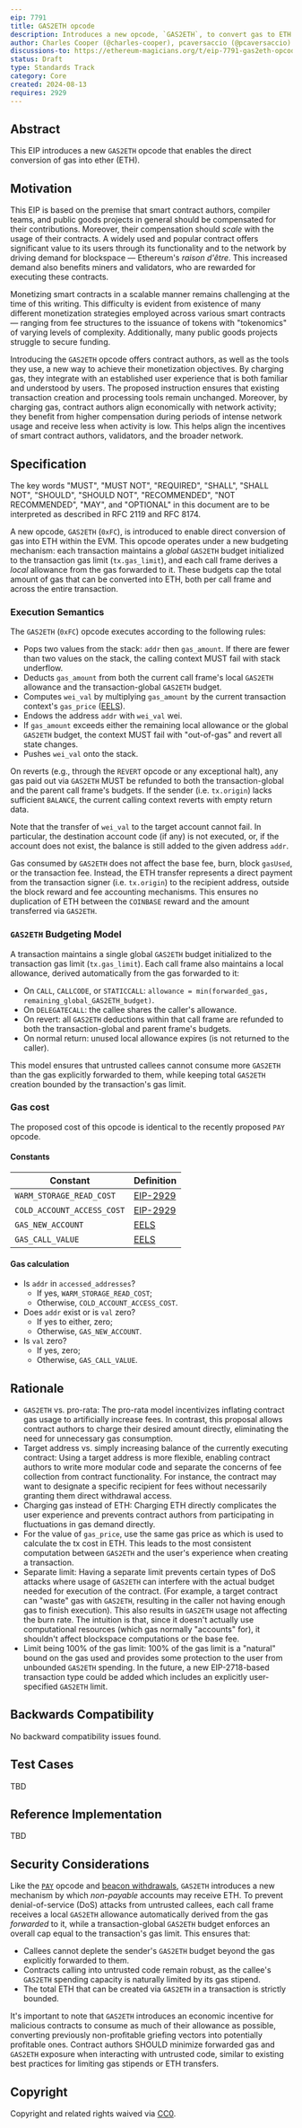 ```yaml
---
eip: 7791
title: GAS2ETH opcode
description: Introduces a new opcode, `GAS2ETH`, to convert gas to ETH
author: Charles Cooper (@charles-cooper), pcaversaccio (@pcaversaccio)
discussions-to: https://ethereum-magicians.org/t/eip-7791-gas2eth-opcode/21418
status: Draft
type: Standards Track
category: Core
created: 2024-08-13
requires: 2929
---
```


## Abstract

This EIP introduces a new `GAS2ETH` opcode that enables the direct conversion of gas into ether (ETH).

## Motivation

This EIP is based on the premise that smart contract authors, compiler teams, and public goods projects in general should be compensated for their contributions. Moreover, their compensation should _scale_ with the usage of their contracts. A widely used and popular contract offers significant value to its users through its functionality and to the network by driving demand for blockspace — Ethereum's _raison d'être_. This increased demand also benefits miners and validators, who are rewarded for executing these contracts.

Monetizing smart contracts in a scalable manner remains challenging at the time of this writing. This difficulty is evident from existence of many different monetization strategies employed across various smart contracts — ranging from fee structures to the issuance of tokens with "tokenomics" of varying levels of complexity. Additionally, many public goods projects struggle to secure funding.

Introducing the `GAS2ETH` opcode offers contract authors, as well as the tools they use, a new way to achieve their monetization objectives. By charging gas, they integrate with an established user experience that is both familiar and understood by users. The proposed instruction ensures that existing transaction creation and processing tools remain unchanged. Moreover, by charging gas, contract authors align economically with network activity; they benefit from higher compensation during periods of intense network usage and receive less when activity is low. This helps align the incentives of smart contract authors, validators, and the broader network.

## Specification

The key words "MUST", "MUST NOT", "REQUIRED", "SHALL", "SHALL NOT", "SHOULD", "SHOULD NOT", "RECOMMENDED", "NOT RECOMMENDED", "MAY", and "OPTIONAL" in this document are to be interpreted as described in RFC 2119 and RFC 8174.

A new opcode, `GAS2ETH` (`0xFC`), is introduced to enable direct conversion of gas into ETH within the EVM. This opcode operates under a new budgeting mechanism: each transaction maintains a _global_ `GAS2ETH` budget initialized to the transaction gas limit (`tx.gas_limit`), and each call frame derives a _local_ allowance from the gas forwarded to it. These budgets cap the total amount of gas that can be converted into ETH, both per call frame and across the entire transaction.

### Execution Semantics

The `GAS2ETH` (`0xFC`) opcode executes according to the following rules:

- Pops two values from the stack: `addr` then `gas_amount`. If there are fewer than two values on the stack, the calling context MUST fail with stack underflow.
- Deducts `gas_amount` from both the current call frame's local `GAS2ETH` allowance and the transaction-global `GAS2ETH` budget.
- Computes `wei_val` by multiplying `gas_amount` by the current transaction context's `gas_price` ([EELS][gasprice]).
- Endows the address `addr` with `wei_val` wei.
- If `gas_amount` exceeds either the remaining local allowance or the global `GAS2ETH` budget, the context MUST fail with "out-of-gas" and revert all state changes.
- Pushes `wei_val` onto the stack.

[gasprice]: https://github.com/ethereum/execution-specs/blob/98d6ddaaa709a2b7d0cd642f4cfcdadc8c0808e1/src/ethereum/cancun/vm/instructions/environment.py#L325

On reverts (e.g., through the `REVERT` opcode or any exceptional halt), any gas paid out via `GAS2ETH` MUST be refunded to both the transaction-global and the parent call frame's budgets. If the sender (i.e. `tx.origin`) lacks sufficient `BALANCE`, the current calling context reverts with empty return data.

Note that the transfer of `wei_val` to the target account cannot fail. In particular, the destination account code (if any) is not executed, or, if the account does not exist, the balance is still added to the given address `addr`.

Gas consumed by `GAS2ETH` does not affect the base fee, burn, block `gasUsed`, or the transaction fee. Instead, the ETH transfer represents a direct payment from the transaction signer (i.e. `tx.origin`) to the recipient address, outside the block reward and fee accounting mechanisms. This ensures no duplication of ETH between the `COINBASE` reward and the amount transferred via `GAS2ETH`.

### `GAS2ETH` Budgeting Model

A transaction maintains a single global `GAS2ETH` budget initialized to the transaction gas limit (`tx.gas_limit`). Each call frame also maintains a local allowance, derived automatically from the gas forwarded to it:

- On `CALL`, `CALLCODE`, or `STATICCALL`: `allowance = min(forwarded_gas, remaining_global_GAS2ETH_budget)`.
- On `DELEGATECALL`: the callee shares the caller's allowance.
- On revert: all `GAS2ETH` deductions within that call frame are refunded to both the transaction-global and parent frame's budgets.
- On normal return: unused local allowance expires (is not returned to the caller).

This model ensures that untrusted callees cannot consume more `GAS2ETH` than the gas explicitly forwarded to them, while keeping total `GAS2ETH` creation bounded by the transaction's gas limit.

### Gas cost

The proposed cost of this opcode is identical to the recently proposed `PAY` opcode.

#### Constants

| Constant                   | Definition                |
| -------------------------- | ------------------------- |
| `WARM_STORAGE_READ_COST`   | [EIP-2929](./eip-2929.md) |
| `COLD_ACCOUNT_ACCESS_COST` | [EIP-2929](./eip-2929.md) |
| `GAS_NEW_ACCOUNT`          | [EELS][gna]               |
| `GAS_CALL_VALUE`           | [EELS][gcv]               |

[gna]: https://github.com/ethereum/execution-specs/blob/4d953035fb0cceda7cf21d71b2ab7a9a6f4632f0/src/ethereum/frontier/vm/gas.py#L52
[gcv]: https://github.com/ethereum/execution-specs/blob/4d953035fb0cceda7cf21d71b2ab7a9a6f4632f0/src/ethereum/frontier/vm/gas.py#L53

#### Gas calculation

- Is `addr` in `accessed_addresses`?
    - If yes, `WARM_STORAGE_READ_COST`;
    - Otherwise, `COLD_ACCOUNT_ACCESS_COST`.
- Does `addr` exist or is `val` zero?
    - If yes to either, zero;
    - Otherwise, `GAS_NEW_ACCOUNT`.
- Is `val` zero?
    - If yes, zero;
    - Otherwise, `GAS_CALL_VALUE`.

## Rationale

- `GAS2ETH` vs. pro-rata: The pro-rata model incentivizes inflating contract gas usage to artificially increase fees. In contrast, this proposal allows contract authors to charge their desired amount directly, eliminating the need for unnecessary gas consumption.
- Target address vs. simply increasing balance of the currently executing contract: Using a target address is more flexible, enabling contract authors to write more modular code and separate the concerns of fee collection from contract functionality. For instance, the contract may want to designate a specific recipient for fees without necessarily granting them direct withdrawal access.
- Charging gas instead of ETH: Charging ETH directly complicates the user experience and prevents contract authors from participating in fluctuations in gas demand directly.
- For the value of `gas_price`, use the same gas price as which is used to calculate the tx cost in ETH. This leads to the most consistent computation between `GAS2ETH` and the user's experience when creating a transaction.
- Separate limit: Having a separate limit prevents certain types of DoS attacks where usage of `GAS2ETH` can interfere with the actual budget needed for execution of the contract. (For example, a target contract can "waste" gas with `GAS2ETH`, resulting in the caller not having enough gas to finish execution). This also results in `GAS2ETH` usage not affecting the burn rate. The intuition is that, since it doesn't actually use computational resources (which gas normally "accounts" for), it shouldn't affect blockspace computations or the base fee.
- Limit being 100% of the gas limit: 100% of the gas limit is a "natural" bound on the gas used and provides some protection to the user from unbounded `GAS2ETH` spending. In the future, a new EIP-2718-based transaction type could be added which includes an explicitly user-specified `GAS2ETH` limit.

## Backwards Compatibility

No backward compatibility issues found.

## Test Cases

TBD

## Reference Implementation

TBD

## Security Considerations

Like the [`PAY`](./eip-5920.md) opcode and [beacon withdrawals](./eip-4895.md), `GAS2ETH` introduces a new mechanism by which _non-payable_ accounts may receive ETH. To prevent denial-of-service (DoS) attacks from untrusted callees, each call frame receives a local `GAS2ETH` allowance automatically derived from the gas _forwarded_ to it, while a transaction-global `GAS2ETH` budget enforces an overall cap equal to the transaction's gas limit. This ensures that:

- Callees cannot deplete the sender's `GAS2ETH` budget beyond the gas explicitly forwarded to them.
- Contracts calling into untrusted code remain robust, as the callee's `GAS2ETH` spending capacity is naturally limited by its gas stipend.
- The total ETH that can be created via `GAS2ETH` in a transaction is strictly bounded.

It's important to note that `GAS2ETH` introduces an economic incentive for malicious contracts to consume as much of their allowance as possible, converting previously non-profitable griefing vectors into potentially profitable ones. Contract authors SHOULD minimize forwarded gas and `GAS2ETH` exposure when interacting with untrusted code, similar to existing best practices for limiting gas stipends or ETH transfers.

## Copyright

Copyright and related rights waived via [CC0](../LICENSE.md).
